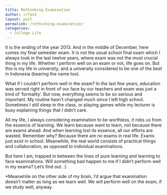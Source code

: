```yaml
---
title: Rethinking Examination
author: irfan3
layout: post
permalink: /rethinking-examination/
categories:
  - College Life
---
```

It is the ending of the year 2013. And in the middle of December, here comes my final semester exam. It is not the usual school final exam which I always took in the last twelve years, where exam was not the most crucial thing in my life. Whether I perform well on an exam or not, life goes on. But this is my life in university, and a university considered to be one of the best in Indonesia (bearing the name too).

What if I couldn&#8217;t perform well in the exam? In the last few years, education was served right in front of our face by our teachers and exam was just a kind of ‘formality’. But now, everything seems to be so serious and important. My routine hasn&#8217;t changed much since I left high school. Sometimes I still sleep in the class, or playing games while my lecturer is busy explaining things that I didn&#8217;t care.

All my life, I always considering examination to be worthless, it robs us from the essence of learning. We learn because want to learn, not because there are exams ahead. And when learning lost its essence, all our efforts are wasted. Remember why? Because there are no exams in real life. Exams just exist in school. Meanwhile, the real world consists of practical things and collaboration, as opposed to individual examinations.

But here I am, trapped in between the lines of pure learning and learning to face examinations. Will something bad happen to me if I didn&#8217;t perform well in my exams? Let’s find out. :)

*Meanwhile on the other side of my brain, I’d argue that examination doesn&#8217;t matter as long as we learn well. We will perform well on the exam, if we study well, anyway.